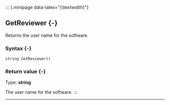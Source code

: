 ::: {.minipage data-latex="{\textwidth}"}
## GetReviewer {-}

Returns the user name for the software.

### Syntax {-}

```{sql}
string GetReviewer()
```

### Return value {-}

Type: **string**

The user name for the software.
:::

***
